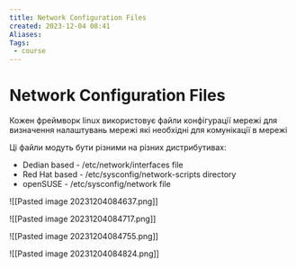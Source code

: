 ```yaml
---
title: Network Configuration Files
created: 2023-12-04 08:41
Aliases:
Tags:
 - course
---
```


# Network Configuration Files

Кожен фреймворк linux використовує файли конфігурації мережі для визначення налаштувань мережі які необхідні для комунікації в мережі

Ці файли модуть бути різними на різних дистрибутивах:
- Dedian based - /etc/network/interfaces file
- Red Hat based - /etc/sysconfig/network-scripts directory
- openSUSE - /etc/sysconfig/network file

![[Pasted image 20231204084637.png]]

![[Pasted image 20231204084717.png]]

![[Pasted image 20231204084755.png]]

![[Pasted image 20231204084824.png]]

